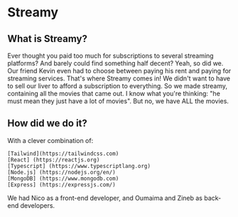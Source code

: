 # Streamy

## What is Streamy?

Ever thought you paid too much for subscriptions to several streaming platforms? And barely could find something half decent? Yeah, so did we. Our friend Kevin even had to choose between paying his rent and paying for streaming services. That's where  Streamy comes in! We didn't want to have to sell our liver to afford a subscription to everything. So we made streamy, containing all the movies that came out. I know what you're thinking: "he must mean they just have a lot of movies". But no, we have ALL the movies.

## How did we do it?

With a clever combination of:

    [Tailwind](https://tailwindcss.com)
    [React] (https://reactjs.org)
    [Typescript] (https://www.typescriptlang.org)
    [Node.js] (https://nodejs.org/en/)
    [MongoDB] (https://www.mongodb.com)
    [Express] (https://expressjs.com/)

We had Nico as a front-end developer, and Oumaima and Zineb as back-end developers.
